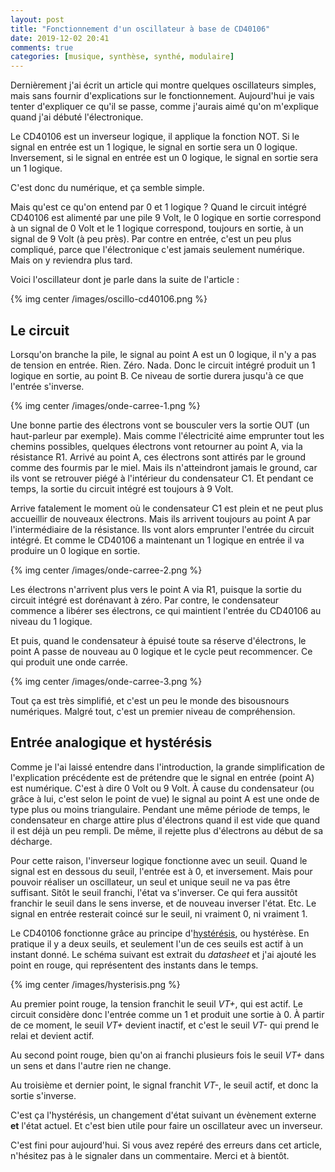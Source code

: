 ```yaml
---
layout: post
title: "Fonctionnement d'un oscillateur à base de CD40106"
date: 2019-12-02 20:41
comments: true
categories: [musique, synthèse, synthé, modulaire]
---
```


Dernièrement j'ai écrit un article qui montre quelques oscillateurs simples,
mais sans fournir d'explications sur le fonctionnement.  Aujourd'hui je vais
tenter d'expliquer ce qu'il se passe, comme j'aurais aimé qu'on m'explique
quand j'ai débuté l'électronique.

Le CD40106 est un inverseur logique, il applique la fonction NOT. Si le signal
en entrée est un 1 logique, le signal en sortie sera un 0 logique. Inversement,
si le signal en entrée est un 0 logique, le signal en sortie sera un 1 logique.

C'est donc du numérique, et ça semble simple.

Mais qu'est ce qu'on entend par 0 et 1 logique ?
Quand le circuit intégré CD40106 est alimenté par une pile 9
Volt, le 0 logique en sortie correspond à un signal de 0 Volt et le 1 logique
correspond, toujours en sortie, à un signal de 9 Volt (à peu près).  Par contre en entrée,
c'est un peu plus compliqué, parce que l'électronique c'est jamais seulement
numérique. Mais on y reviendra plus tard.

Voici l'oscillateur dont je parle dans la suite de l'article :

{% img center /images/oscillo-cd40106.png %}

<!-- more -->

## Le circuit

Lorsqu'on branche la pile, le signal au point A est un 0 logique, il n'y a pas
de tension en entrée. Rien. Zéro. Nada. Donc le circuit intégré produit un 1 logique en sortie, au point B.
Ce niveau de sortie durera jusqu'à ce que l'entrée s'inverse.

{% img center /images/onde-carree-1.png %}

Une bonne partie des électrons vont se bousculer vers la sortie OUT (un haut-parleur par exemple). Mais comme l'électricité aime
emprunter tout les chemins possibles, quelques électrons vont retourner au point A, via la résistance R1.
Arrivé au point A, ces électrons sont attirés par le ground comme des fourmis par le miel.
Mais ils n'atteindront jamais le ground, car ils vont se retrouver piégé à l'intérieur du condensateur C1.
Et pendant ce temps, la sortie du circuit intégré est toujours à 9 Volt.

Arrive fatalement le moment où le condensateur C1 est plein et ne peut plus
accueillir de nouveaux électrons. Mais ils arrivent toujours au point A par
l'intermédiaire de la résistance. Ils vont alors emprunter l'entrée du circuit
intégré. Et comme le CD40106 a maintenant un 1 logique en entrée il va produire
un 0 logique en sortie.

{% img center /images/onde-carree-2.png %}

Les électrons n'arrivent plus vers le point A via R1, puisque la sortie du
circuit intégré est dorénavant à zéro. Par contre, le condensateur commence
a libérer ses électrons, ce qui maintient l'entrée du CD40106 au niveau du
1 logique.

Et puis, quand le condensateur à épuisé toute sa réserve d'électrons, le point A
passe de nouveau au 0 logique et le cycle peut recommencer. Ce qui produit une
onde carrée.

{% img center /images/onde-carree-3.png %}

Tout ça est très simplifié, et c'est un peu le monde des bisousnours numériques.
Malgré tout, c'est un premier niveau de compréhension.

## Entrée analogique et hystérésis

Comme je l'ai laissé entendre dans l'introduction, la grande simplification de
l'explication précédente est de prétendre que le signal en entrée (point A) est
numérique. C'est à dire 0 Volt ou 9 Volt. À cause du condensateur (ou grâce à
lui, c'est selon le point de vue) le signal au point A est une onde de type plus ou moins
triangulaire.  Pendant une même période de temps, le condensateur en charge
attire plus d'électrons quand il est vide que quand il est déjà un peu rempli.
De même, il rejette plus d'électrons au début de sa décharge.

Pour cette raison, l'inverseur logique fonctionne avec un seuil. Quand le signal est
en dessous du seuil, l'entrée est à 0, et inversement. Mais pour pouvoir
réaliser un oscillateur, un seul et unique seuil ne va pas être suffisant.
Sitôt le seuil franchi, l'état va s'inverser. Ce qui fera aussitôt franchir le
seuil dans le sens inverse, et de nouveau inverser l'état. Etc. Le signal en
entrée resterait coincé sur le seuil, ni vraiment 0, ni vraiment 1.

Le CD40106 fonctionne grâce au principe
d'[hystérésis](https://fr.wikipedia.org/wiki/Hyst%C3%A9r%C3%A9sis), ou hystérèse.
En pratique il y a deux seuils, et seulement l'un de ces seuils est actif à un
instant donné. Le schéma suivant est extrait du *datasheet* et j'ai ajouté les
point en rouge, qui représentent des instants dans le temps.

{% img center /images/hysterisis.png %}

Au premier point rouge, la tension franchit le seuil *VT+*, qui est actif. Le circuit
considère donc l'entrée comme un 1 et produit une sortie à 0. À partir de ce
moment, le seuil *VT+* devient inactif, et c'est le seuil *VT-* qui prend le relai et devient actif.

Au second point rouge, bien qu'on ai franchi plusieurs fois le seuil *VT+* dans
un sens et dans l'autre rien ne change.

Au troisième et dernier point, le signal franchit *VT-*, le seuil actif, et
donc la sortie s'inverse.

C'est ça l'hystérésis, un changement d'état suivant un évènement externe **et** l'état actuel.
Et c'est bien utile pour faire un oscillateur avec un inverseur.

C'est fini pour aujourd'hui. Si vous avez repéré des erreurs dans cet article, n'hésitez pas à le signaler dans un commentaire. Merci et à bientôt.
